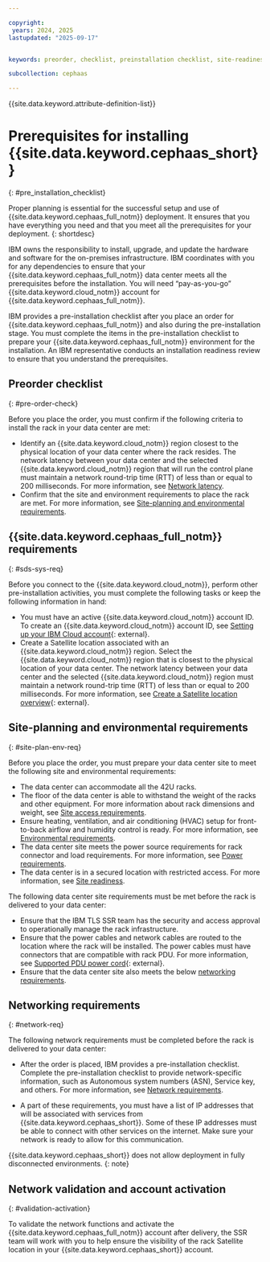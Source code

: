 ```yaml
---

copyright:
 years: 2024, 2025
lastupdated: "2025-09-17"


keywords: preorder, checklist, preinstallation checklist, site-readiness, ceph as a service, network validation, account activation

subcollection: cephaas

---
```


{{site.data.keyword.attribute-definition-list}}

# Prerequisites for installing {{site.data.keyword.cephaas_short}}
{: #pre_installation_checklist}


Proper planning is essential for the successful setup and use of {{site.data.keyword.cephaas_full_notm}} deployment. It ensures that you have everything you need and that you meet all the prerequisites for your deployment.
{: shortdesc}

IBM owns the responsibility to install, upgrade, and update the hardware and software for the on-premises infrastructure. IBM coordinates with you for any dependencies to ensure that your {{site.data.keyword.cephaas_full_notm}} data center meets all the prerequisites before the installation. You will need “pay-as-you-go” {{site.data.keyword.cloud_notm}} account for {{site.data.keyword.cephaas_full_notm}}.

IBM provides a pre-installation checklist after you place an order for {{site.data.keyword.cephaas_full_notm}} and also during the pre-installation stage. You must complete the items in the pre-installation checklist to prepare your {{site.data.keyword.cephaas_full_notm}} environment for the installation. An IBM representative conducts an installation readiness review to ensure that you understand the prerequisites.

## Preorder checklist
{: #pre-order-check}

Before you place the order, you must confirm if the following criteria to install the rack in your data center are met:
*  Identify an {{site.data.keyword.cloud_notm}} region closest to the physical location of your data center where the rack resides. The network latency between your data center and the selected {{site.data.keyword.cloud_notm}} region that will run the control plane must maintain a network round-trip time (RTT) of less than or equal to 200 milliseconds. For more information, see [Network latency](/docs/cephaas?topic=cephaas-network_latency_main).
*  Confirm that the site and environment requirements to place the rack are met. For more information, see [Site-planning and environmental requirements](/docs/cephaas?topic=cephaas-pre_installation_checklist#site-plan-env-req).

## {{site.data.keyword.cephaas_full_notm}} requirements
{: #sds-sys-req}

Before you connect to the {{site.data.keyword.cloud_notm}}, perform other pre-installation activities, you must complete the following tasks or keep the following information in hand:
*  You must have an active {{site.data.keyword.cloud_notm}} account ID. To create an {{site.data.keyword.cloud_notm}} account ID, see [Setting up your IBM Cloud account](/docs/account?topic=account-account-getting-started){: external}.
*  Create a Satellite location associated with an {{site.data.keyword.cloud_notm}} region. Select the {{site.data.keyword.cloud_notm}} region that is closest to the physical location of your data center. The network latency between your data center and the selected {{site.data.keyword.cloud_notm}} region must maintain a network round-trip time (RTT) of less than or equal to 200 milliseconds. For more information, see [Create a Satellite location overview](/docs/satellite?topic=satellite-locations){: external}.

## Site-planning and environmental requirements
{: #site-plan-env-req}

Before you place the order, you must prepare your data center site to meet the following site and environmental requirements:
*  The data center can accommodate all the 42U racks.
*  The floor of the data center is able to withstand the weight of the racks and other equipment. For more information about rack dimensions and weight, see [Site access requirements](/docs/cephaas?topic=cephaas-site-access-requirements).
*  Ensure heating, ventilation, and air conditioning (HVAC) setup for front-to-back airflow and humidity control is ready. For more information, see [Environmental requirements](/docs/cephaas?topic=cephaas-environmental-requirements).
*  The data center site meets the power source requirements for rack connector and load requirements. For more information, see [Power requirements](/docs/cephaas?topic=cephaas-power-requirements).
*  The data center is in a secured location with restricted access. For more information, see [Site readiness](/docs/cephaas?topic=cephaas-site-readiness).

The following data center site requirements must be met before the rack is delivered to your data center:
*  Ensure that the IBM TLS SSR team has the security and access approval to operationally manage the rack infrastructure.
*  Ensure that the power cables and network cables are routed to the location where the rack will be installed. The power cables must have connectors that are compatible with rack PDU. For more information, see [Supported PDU power cord](https://www.ibm.com/docs/en/power9/0009-ESS?topic=pr-supported-pdu-power-cords){: external}.
*  Ensure that the data center site also meets the below [networking requirements](/docs/cephaas?topic=cephaas-pre_installation_checklist&interface=ui#network-req).

## Networking requirements
{: #network-req}

The following network requirements must be completed before the rack is delivered to your data center:

*  After the order is placed, IBM provides a pre-installation checklist. Complete the pre-installation checklist to provide network-specific information, such as Autonomous system numbers (ASN), Service key, and others. For more information, see [Network requirements](/docs/cephaas?topic=cephaas-network-requirements).

* A part of these requirements, you must have a list of IP addresses that will be associated with services from {{site.data.keyword.cephaas_short}}. Some of these IP addresses must be able to connect with other services on the internet. Make sure your network is ready to allow for this communication.

{{site.data.keyword.cephaas_short}} does not allow deployment in fully disconnected environments.
{: note}


## Network validation and account activation
{: #validation-activation}

To validate the network functions and activate the {{site.data.keyword.cephaas_full_notm}} account after delivery, the SSR team will work with you to help ensure the visibility of the rack Satellite location in your {{site.data.keyword.cephaas_short}} account.
